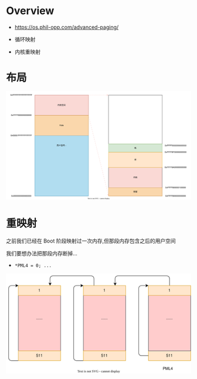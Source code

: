# Overview

- <https://os.phil-opp.com/advanced-paging/>

- 循环映射
- 内核重映射

# 布局

![](./images/mapping.svg)

# 重映射

之前我们已经在 Boot 阶段映射过一次内存,但那段内存包含之后的用户空间

我们要想办法把那段内存断掉...

- `*PML4 = 0; ...`

![](./images/loop.svg)
